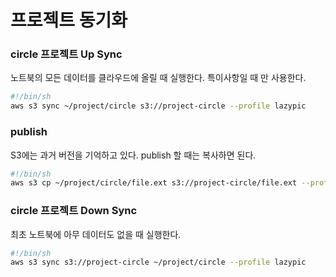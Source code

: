 # 프로젝트 동기화

### circle 프로젝트 Up Sync
노트북의 모든 데이터를 클라우드에 올릴 때 실행한다.
특이사항일 때 만 사용한다.

```bash
#!/bin/sh
aws s3 sync ~/project/circle s3://project-circle --profile lazypic
```

### publish
S3에는 과거 버전을 기억하고 있다. publish 할 때는 복사하면 된다.

```bash
#!/bin/sh
aws s3 cp ~/project/circle/file.ext s3://project-circle/file.ext --profile lazypic
```

### circle 프로젝트 Down Sync
최초 노트북에 아무 데이터도 없을 때 실행한다.

```bash
#!/bin/sh
aws s3 sync s3://project-circle ~/project/circle --profile lazypic
```
